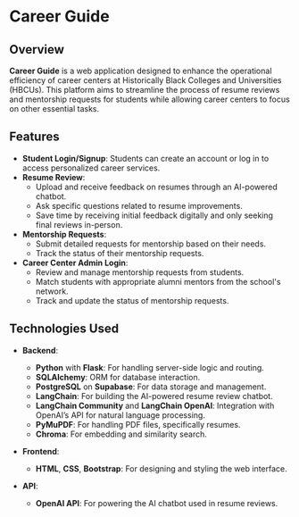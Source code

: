 # Career Guide

## Overview

**Career Guide** is a web application designed to enhance the operational efficiency of career centers at Historically Black Colleges and Universities (HBCUs). This platform aims to streamline the process of resume reviews and mentorship requests for students while allowing career centers to focus on other essential tasks.

## Features

- **Student Login/Signup**: Students can create an account or log in to access personalized career services.
- **Resume Review**:
  - Upload and receive feedback on resumes through an AI-powered chatbot.
  - Ask specific questions related to resume improvements.
  - Save time by receiving initial feedback digitally and only seeking final reviews in-person.
- **Mentorship Requests**:
  - Submit detailed requests for mentorship based on their needs.
  - Track the status of their mentorship requests.
- **Career Center Admin Login**:
  - Review and manage mentorship requests from students.
  - Match students with appropriate alumni mentors from the school's network.
  - Track and update the status of mentorship requests.

## Technologies Used

- **Backend**:
  - **Python** with **Flask**: For handling server-side logic and routing.
  - **SQLAlchemy**: ORM for database interaction.
  - **PostgreSQL** on **Supabase**: For data storage and management.
  - **LangChain**: For building the AI-powered resume review chatbot.
  - **LangChain Community** and **LangChain OpenAI**: Integration with OpenAI’s API for natural language processing.
  - **PyMuPDF**: For handling PDF files, specifically resumes.
  - **Chroma**: For embedding and similarity search.

- **Frontend**:
  - **HTML**, **CSS**, **Bootstrap**: For designing and styling the web interface.

- **API**:
  - **OpenAI API**: For powering the AI chatbot used in resume reviews.


